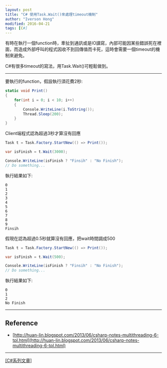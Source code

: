 ```yaml
---
layout: post
title: "C# 使用Task.Wait()來處理timeout機制"
author: "Iverson Hong"
modified: 2016-04-21
tags: [C#]
---
```


有時在執行一個function時，牽扯到通訊或是IO讀寫，內部可能因某些錯誤死在裡面，而造成外部呼叫的程式因收不到回傳值而卡死，這時會需要一個timeout的機制來避免。

C#有很多timeout的寫法，用Task.Wait()可輕鬆做到。

----------

要執行的function，假設執行須花費2秒:

~~~csharp
static void Print()
{
    for(int i = 0; i < 10; i++)
    {
        Console.WriteLine(i.ToString());
        Thread.Sleep(200);
    }
}
~~~

Client端程式認為超過3秒才算沒有回應

~~~csharp
Task t = Task.Factory.StartNew(() => Print());

var isFinish = t.Wait(3000);

Console.WriteLine(isFinish ? "Finsih" : "No Finish");
// Do something...
~~~

執行結果如下:

    0
    1
    2
    3
    4
    5
    6
    7
    8
    9
    Finsih

假現在認為超過0.5秒就算沒有回應，把wait時間調成500

~~~csharp
Task t = Task.Factory.StartNew(() => Print());

var isFinish = t.Wait(500);

Console.WriteLine(isFinish ? "Finsih" : "No Finish");
// Do something...
~~~

執行結果如下:

    0
    1
    2
    No Finish
    
----------

## Reference ##

 - [http://huan-lin.blogspot.com/2013/06/csharp-notes-multithreading-6-tpl.html](http://huan-lin.blogspot.com/2013/06/csharp-notes-multithreading-6-tpl.html)

----------

[[C#系列文章]](http://iverson127.github.io/tags/#C#)